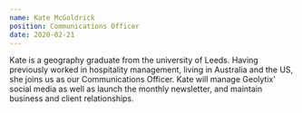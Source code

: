 ```yaml
---
name: Kate McGoldrick
position: Communications Officer
date: 2020-02-21
---
```


Kate is a geography graduate from the university of Leeds. Having previously worked in hospitality management, living in Australia and the US, she joins us as our Communications Officer. Kate will manage Geolytix' social media as well as launch the monthly newsletter, and maintain business and client relationships.
